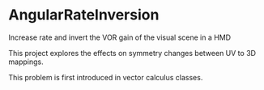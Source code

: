# AngularRateInversion
Increase rate and invert the VOR gain of the visual scene in a HMD


This project explores the effects on symmetry changes between UV to 3D mappings. 

This problem is first introduced in vector calculus classes. 
